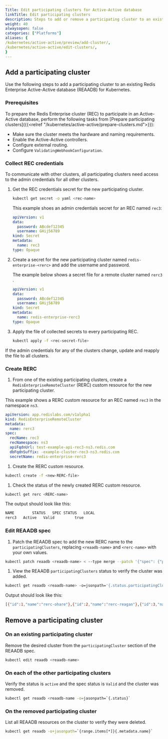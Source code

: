 ```yaml
---
Title: Edit participating clusters for Active-Active database 
linkTitle: Edit participating clusters
description: Steps to add or remove a participating cluster to an existing Active-Active database with Redis Enterprise for Kubernetes.
weight: 40
alwaysopen: false
categories: ["Platforms"]
aliases: {
/kubernetes/active-active/preview/add-cluster/,
/kubernetes/active-active/edit-clusters/,
}
---
```


## Add a participating cluster

Use the following steps to add a participating cluster to an existing Redis Enterprise Active-Active database (REAADB) for Kubernetes.

### Prerequisites

To prepare the Redis Enterprise cluster (REC) to participate in an Active-Active database, perform the following tasks from [Prepare participating clusters]({{<relref "/kubernetes/active-active/prepare-clusters.md">}}):

- Make sure the cluster meets the hardware and naming requirements.
- Enable the Active-Active controllers.
- Configure external routing.
- Configure `ValidatingWebhookConfiguration`.

### Collect REC credentials

To communicate with other clusters, all participating clusters need access to the admin credentials for all other clusters.

1. Get the REC credentials secret for the new participating cluster.

    ```sh
    kubectl get secret -o yaml <rec-name>
    ```

    This example shoes an admin credentials secret for an REC named `rec3`:

    ```yaml
    apiVersion: v1
    data:
      password: ABcdef12345
      username: GHij56789
    kind: Secret
    metadata:
      name: rec3
    type: Opaque
    ```

1. Create a secret for the new participating cluster named `redis-enterprise-<rerc>` and add the username and password.

    The example below shows a secret file for a remote cluster named `rerc3` .

    ```yaml
    apiVersion: v1
    data:
      password: ABcdef12345
      username: GHij56789
    kind: Secret
    metadata:
      name: redis-enterprise-rerc3
    type: Opaque

    ```

1. Apply the file of collected secrets to every participating REC.

    ```sh
    kubectl apply -f <rec-secret-file>
    ```

 If the admin credentials for any of the clusters change, update and reapply the file to all clusters.

### Create RERC

1. From one of the existing participating clusters, create a `RedisEnterpriseRemoteCluster` (RERC) custom resource for the new participating cluster.

  This example shows a RERC custom resource for an REC named `rec3` in the namespace `ns3`. 

  ```yaml
  apiVersion: app.redislabs.com/v1alpha1
  kind: RedisEnterpriseRemoteCluster
  metadata:
    name: rerc3
  spec:
    recName: rec3
    recNamespace: ns3
    apiFqdnUrl: test-example-api-rec3-ns3.redis.com
    dbFqdnSuffix: -example-cluster-rec3-ns3.redis.com
    secretName: redis-enterprise-rerc3
  ```

1. Create the RERC custom resource.

  ```sh
  kubectl create -f <new-RERC-file>
  ```

1. Check the status of the newly created RERC custom resource.

  ```sh
  kubectl get rerc <RERC-name>
  ```

  The output should look like this:

  ```sh
  NAME        STATUS   SPEC STATUS   LOCAL
  rerc3   Active   Valid         true
  ```

### Edit REAADB spec

1. Patch the REAADB spec to add the new RERC name to the `participatingClusters`, replacing `<reaadb-name>` and `<rerc-name>` with your own values.

  ```sh
  kubectl patch reaadb <reaadb-name> < --type merge --patch '{"spec": {"participatingClusters": [{"name": "<rerc-name>"}]}}'
  ```

1. View the REAADB `participatingClusters` status to verify the cluster was added.

  ```sh
  kubectl get reaadb <reaadb-name> -o=jsonpath='{.status.participatingClusters}'
  ```

  Output should look like this:

  ```sh
  [{"id":1,"name":"rerc-ohare"},{"id":2,"name":"rerc-reagan"},{"id":3,"name":"rerc3"}]
  ```

## Remove a participating cluster

### On an existing participating cluster

Remove the desired cluster from the `participatingCluster` section of the REAADB spec.

```sh
kubectl edit reaadb <reaadb-name>
```

### On each of the other participating clusters

Verify the status is `active` and the spec status is `Valid` and the cluster was removed.

```sh
kubectl get reaadb <reaadb-name -o=jasonpath=`{.status}`
```

### On the removed participating cluster

List all REAADB resources on the cluster to verify they were deleted.

```sh
kubectl get reaadb -o+jasonpath=`{range.items[*]}{.metadata.name}`
```
